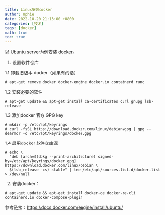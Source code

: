 ```yaml
---
title: Linux安装docker
author: Uphie
date: 2022-10-20 21:13:00 +0800
categories: [技术]
tags: [docker]
math: true
toc: true
---
```


以 Ubuntu server为例安装 docker。

1. 设置软件仓库

1.1 卸载旧版本 docker（如果有的话）
```console
# apt-get remove docker docker-engine docker.io containerd runc
```

1.2 安装必要的软件
```console
# apt-get update && apt-get install ca-certificates curl gnupg lsb-release
```

1.3 添加docker 官方 GPG key
```console
# mkdir -p /etc/apt/keyrings
# curl -fsSL https://download.docker.com/linux/debian/gpg | gpg --dearmor -o /etc/apt/keyrings/docker.gpg
```

1.4 启用docker 软件仓库源
```console
# echo \
  "deb [arch=$(dpkg --print-architecture) signed-by=/etc/apt/keyrings/docker.gpg] https://download.docker.com/linux/debian \
  $(lsb_release -cs) stable" | tee /etc/apt/sources.list.d/docker.list > /dev/null
```

2. 安装docker：
```console
# apt-get update && apt-get install docker-ce docker-ce-cli containerd.io docker-compose-plugin
```

参考链接：https://docs.docker.com/engine/install/ubuntu/